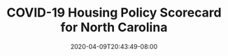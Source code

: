 ---
title: "COVID-19 Housing Policy Scorecard for North Carolina"
date: 2020-04-09T20:43:49-08:00
layout: single
type: covid-policy-rankings
state_abbrev: nc # use state abbreviation.
state_title: North Carolina
photoCredit:
hasSubnav: true
socialDescription: COVID-19 Housing Policy Scorecard for North Carolina
description: See how North Carolina ranks in our nationwide scorecard of housing policies in response to COVID-19.
url: /covid-policy-rankings/nc
aliases:
    - /covid-policy-rankings/nc
    - /covid-policy-rankings/north-carolina
    - /es/covid-policy-rankings/nc
    - /es/covid-policy-rankings/north-carolina
---